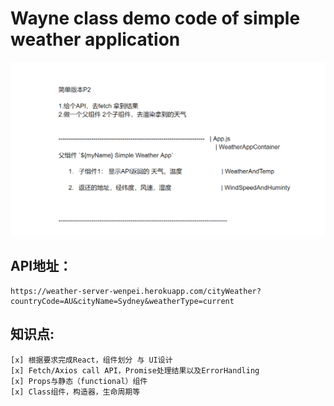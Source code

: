 # Wayne class demo code of simple weather application

![screenshot](https://github.com/JavaScriptN0ob/JR13-SimpleWeatherApp/blob/main/src/assets/%E5%BE%AE%E4%BF%A1%E5%9B%BE%E7%89%87_20210523214423.png)

## **API地址：** 
    https://weather-server-wenpei.herokuapp.com/cityWeather?countryCode=AU&cityName=Sydney&weatherType=current

## 知识点: 
    
    [x] 根据要求完成React，组件划分 与 UI设计
    [x] Fetch/Axios call API，Promise处理结果以及ErrorHandling
    [x] Props与静态（functional）组件
    [x] Class组件，构造器，生命周期等
